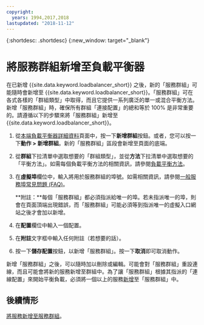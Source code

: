 ```yaml
---
copyright:
  years: 1994,2017,2018
lastupdated: "2018-11-12"
---
```


{:shortdesc: .shortdesc}
{:new_window: target="_blank"}

# 將服務群組新增至負載平衡器

在已新增 {{site.data.keyword.loadbalancer_short}} 之後，新的「服務群組」可能隨時會新增至 {{site.data.keyword.loadbalancer_short}}。「服務群組」可在各式各樣的「群組類型」中取得，而且它提供一系列廣泛的單一或混合平衡方法。新增「服務群組」時，確保所有群組「連接配置」的總和等於 100% 是非常重要的。請遵循以下的步驟來將「服務群組」新增至 {{site.data.keyword.loadbalancer_short}}。

1. 從[本端負載平衡器詳細資料](view-all-load-balancers.html)頁面中，按一下**新增群組**按鈕。或者，您可以按一下**動作 > 新增群組**。新的「服務群組」區段會新增至頁面的底端。
2. 從**群組**下拉清單中選取想要的「群組類型」，並從**方法**下拉清單中選取想要的「平衡方法」。如需每個負載平衡方法的相關資訊，請參閱[負載平衡方法](load_balancing_methods.html)。
3. 在**虛擬埠**欄位中，輸入將用於服務群組的埠號。如需相關資訊，請參閱[一般服務埠常見問題 (FAQ)](load-balancing-faqs-2.html#what-services-can-be-load-balanced-)。 

	**附註：**每個「服務群組」都必須指派給唯一的埠。若未指派唯一的埠，則會在頁面頂端出現錯誤，而「服務群組」可能必須等到指派唯一的虛擬入口網站之後才會加以新增。
4. 在**配置**欄位中輸入一個配置。
5. 在**附註**文字框中輸入任何附註（若想要的話）。
6. 按一下**儲存配置**按鈕，以新增「服務群組」。按一下**取消**即可取消動作。

新增「服務群組」之後，可以隨時加以刪除或編輯。可能會對「服務群組」重設連線，而且可能會將新的服務新增至群組中。為了讓「服務群組」根據其指派的「連線配置」來開始平衡負載，必須將一個以上的服務[新增](add-service-service-group.html)至「服務群組」中。

## 後續情形

[將服務新增至服務群組](add-service-service-group.html)。
